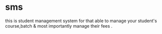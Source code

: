 # sms
this is student management system for that able to manage your student's course,batch &amp; most importantly manage their fees .
